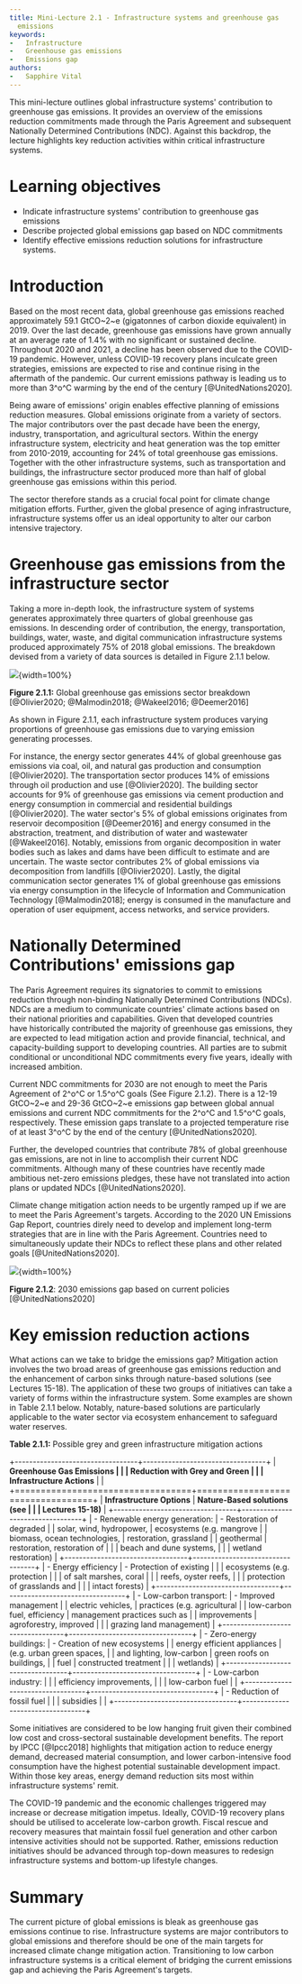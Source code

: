 ```yaml
---
title: Mini-Lecture 2.1 - Infrastructure systems and greenhouse gas
  emissions
keywords:
-   Infrastructure
-   Greenhouse gas emissions
-   Emissions gap
authors:
-   Sapphire Vital
---
```


This mini-lecture outlines global infrastructure systems' contribution
to greenhouse gas emissions. It provides an overview of the emissions
reduction commitments made through the Paris Agreement and subsequent
Nationally Determined Contributions (NDC). Against this backdrop, the
lecture highlights key reduction activities within critical
infrastructure systems.

# Learning objectives

-   Indicate infrastructure systems' contribution to greenhouse gas
    emissions
-   Describe projected global emissions gap based on NDC commitments
-   Identify effective emissions reduction solutions for infrastructure
    systems.

# Introduction

Based on the most recent data, global greenhouse gas emissions reached
approximately 59.1 GtCO~2~e (gigatonnes of carbon dioxide equivalent) in
2019. Over the last decade, greenhouse gas emissions have grown annually
at an average rate of 1.4% with no significant or sustained decline.
Throughout 2020 and 2021, a decline has been observed due to the
COVID-19 pandemic. However, unless COVID-19 recovery plans inculcate
green strategies, emissions are expected to rise and continue rising in
the aftermath of the pandemic. Our current emissions pathway is leading
us to more than 3^o^C warming by the end of the century
[@UnitedNations2020].

Being aware of emissions' origin enables effective planning of emissions
reduction measures. Global emissions originate from a variety of
sectors. The major contributors over the past decade have been the
energy, industry, transportation, and agricultural sectors. Within the
energy infrastructure system, electricity and heat generation was the
top emitter from 2010-2019, accounting for 24% of total greenhouse gas
emissions. Together with the other infrastructure systems, such as
transportation and buildings, the infrastructure sector produced more
than half of global greenhouse gas emissions within this period.

The sector therefore stands as a crucial focal point for climate change
mitigation efforts. Further, given the global presence of aging
infrastructure, infrastructure systems offer us an ideal opportunity to
alter our carbon intensive trajectory.

# Greenhouse gas emissions from the infrastructure sector

Taking a more in-depth look, the infrastructure system of systems
generates approximately three quarters of global greenhouse gas
emissions. In descending order of contribution, the energy,
transportation, buildings, water, waste, and digital communication
infrastructure systems produced approximately 75% of 2018 global
emissions. The breakdown devised from a variety of data sources is
detailed in Figure 2.1.1 below.

![](assets/Figure_2.1.1.png){width=100%}

**Figure 2.1.1:** Global greenhouse gas emissions sector breakdown
[@Olivier2020; @Malmodin2018; @Wakeel2016; @Deemer2016]

As shown in Figure 2.1.1, each infrastructure system produces varying
proportions of greenhouse gas emissions due to varying emission
generating processes.

For instance, the energy sector generates 44% of global greenhouse gas
emissions via coal, oil, and natural gas production and consumption
[@Olivier2020]. The transportation sector produces 14% of emissions
through oil production and use [@Olivier2020]. The building sector
accounts for 9% of greenhouse gas emissions via cement production and
energy consumption in commercial and residential buildings
[@Olivier2020]. The water sector's 5% of global emissions originates
from reservoir decomposition [@Deemer2016] and energy consumed in the
abstraction, treatment, and distribution of water and wastewater
[@Wakeel2016]. Notably, emissions from organic decomposition in water
bodies such as lakes and dams have been difficult to estimate and are
uncertain. The waste sector contributes 2% of global emissions via
decomposition from landfills [@Olivier2020]. Lastly, the digital
communication sector generates 1% of global greenhouse gas emissions via
energy consumption in the lifecycle of Information and Communication
Technology [@Malmodin2018]; energy is consumed in the manufacture and
operation of user equipment, access networks, and service providers.

# Nationally Determined Contributions' emissions gap

The Paris Agreement requires its signatories to commit to emissions
reduction through non-binding Nationally Determined Contributions
(NDCs). NDCs are a medium to communicate countries' climate actions
based on their national priorities and capabilities. Given that
developed countries have historically contributed the majority of
greenhouse gas emissions, they are expected to lead mitigation action
and provide financial, technical, and capacity-building support to
developing countries. All parties are to submit conditional or
unconditional NDC commitments every five years, ideally with increased
ambition.

Current NDC commitments for 2030 are not enough to meet the Paris
Agreement of 2^o^C or 1.5^o^C goals (See Figure 2.1.2). There is a 12-19
GtCO~2~e and 29-36 GtCO~2~e emissions gap between global annual
emissions and current NDC commitments for the 2^o^C and 1.5^o^C goals,
respectively. These emission gaps translate to a projected temperature
rise of at least 3^o^C by the end of the century
[@UnitedNations2020].

Further, the developed countries that contribute 78% of global
greenhouse gas emissions, are not in line to accomplish their current
NDC commitments. Although many of these countries have recently made
ambitious net-zero emissions pledges, these have not translated into
action plans or updated NDCs [@UnitedNations2020].

Climate change mitigation action needs to be urgently ramped up if we
are to meet the Paris Agreement's targets. According to the 2020 UN
Emissions Gap Report, countries direly need to develop and implement
long-term strategies that are in line with the Paris Agreement.
Countries need to simultaneously update their NDCs to reflect these
plans and other related goals [@UnitedNations2020].

![](assets/Figure_2.1.2.png){width=100%}

**Figure 2.1.2**: 2030 emissions gap based on current policies
[@UnitedNations2020]

# Key emission reduction actions

What actions can we take to bridge the emissions gap? Mitigation action
involves the two broad areas of greenhouse gas emissions reduction and
the enhancement of carbon sinks through nature-based solutions (see
Lectures 15-18). The application of these two groups of initiatives can
take a variety of forms within the infrastructure system. Some examples
are shown in Table 2.1.1 below. Notably, nature-based solutions are
particularly applicable to the water sector via ecosystem enhancement to
safeguard water reserves.

**Table 2.1.1:** Possible grey and green infrastructure mitigation
actions

+----------------------------------+----------------------------------+
| **Greenhouse Gas Emissions       |                                  |
| Reduction with Grey and Green    |                                  |
| Infrastructure Actions**         |                                  |
+==================================+==================================+
| **Infrastructure Options**       | **Nature-Based solutions (see    |
|                                  | Lectures 15-18)**                |
+----------------------------------+----------------------------------+
| -   Renewable energy generation: | -   Restoration of degraded      |
|     solar, wind, hydropower,     |     ecosystems (e.g. mangrove    |
|     biomass, ocean technologies, |     restoration, grassland       |
|     geothermal                   |     restoration, restoration of  |
|                                  |     beach and dune systems,      |
|                                  |     wetland restoration)         |
+----------------------------------+----------------------------------+
| -   Energy efficiency            | -   Protection of existing       |
|                                  |     ecosystems (e.g. protection  |
|                                  |     of salt marshes, coral       |
|                                  |     reefs, oyster reefs,         |
|                                  |     protection of grasslands and |
|                                  |     intact forests)              |
+----------------------------------+----------------------------------+
| -   Low-carbon transport:        | -   Improved management          |
|     electric vehicles,           |     practices (e.g. agricultural |
|     low-carbon fuel, efficiency  |     management practices such as |
|     improvements                 |     agroforestry, improved       |
|                                  |     grazing land management)     |
+----------------------------------+----------------------------------+
| -   Zero-energy buildings:       | -   Creation of new ecosystems   |
|     energy efficient appliances  |     (e.g. urban green spaces,    |
|     and lighting, low-carbon     |     green roofs on buildings,    |
|     fuel                         |     constructed treatment        |
|                                  |     wetlands)                    |
+----------------------------------+----------------------------------+
| -   Low-carbon industry:         |                                  |
|     efficiency improvements,     |                                  |
|     low-carbon fuel              |                                  |
+----------------------------------+----------------------------------+
| -   Reduction of fossil fuel     |                                  |
|     subsidies                    |                                  |
+----------------------------------+----------------------------------+

Some initiatives are considered to be low hanging fruit given their
combined low cost and cross-sectoral sustainable development benefits.
The report by IPCC [@Ipcc2018] highlights that mitigation action to
reduce energy demand, decreased material consumption, and lower
carbon-intensive food consumption have the highest potential sustainable
development impact. Within those key areas, energy demand reduction sits
most within infrastructure systems' remit.

The COVID-19 pandemic and the economic challenges triggered may increase
or decrease mitigation impetus. Ideally, COVID-19 recovery plans should
be utilised to accelerate low-carbon growth. Fiscal rescue and recovery
measures that maintain fossil fuel generation and other carbon intensive
activities should not be supported. Rather, emissions reduction
initiatives should be advanced through top-down measures to redesign
infrastructure systems and bottom-up lifestyle changes.

# Summary

The current picture of global emissions is bleak as greenhouse gas
emissions continue to rise. Infrastructure systems are major
contributors to global emissions and therefore should be one of the main
targets for increased climate change mitigation action. Transitioning to
low carbon infrastructure systems is a critical element of bridging the
current emissions gap and achieving the Paris Agreement's targets.
